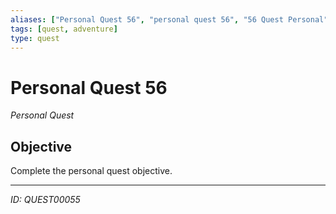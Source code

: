 ```yaml
---
aliases: ["Personal Quest 56", "personal quest 56", "56 Quest Personal"]
tags: [quest, adventure]
type: quest
---
```


# Personal Quest 56

*Personal Quest*

## Objective
Complete the personal quest objective.

---
*ID: QUEST00055*